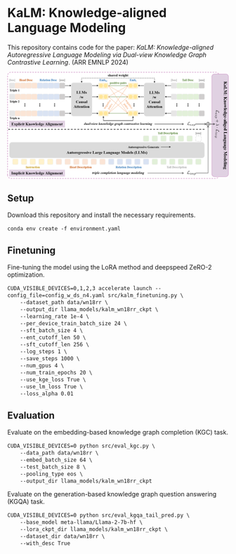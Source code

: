 # KaLM: Knowledge-aligned Language Modeling

This repository contains code for the paper: 
*KaLM: Knowledge-aligned Autoregressive Language Modeling via Dual-view Knowledge Graph Contrastive Learning*. (ARR EMNLP 2024)

![](figs/KaLM-on.png)

## Setup

Download this repository and install the necessary requirements.
```shell
conda env create -f environment.yaml
```

## Finetuning

Fine-tuning the model using the LoRA method and deepspeed ZeRO-2 optimization.

```shell
CUDA_VISIBLE_DEVICES=0,1,2,3 accelerate launch --config_file=config_w_ds_n4.yaml src/kalm_finetuning.py \
    --dataset_path data/wn18rr \
    --output_dir llama_models/kalm_wn18rr_ckpt \
    --learning_rate 1e-4 \
    --per_device_train_batch_size 24 \
    --sft_batch_size 4 \
    --ent_cutoff_len 50 \
    --sft_cutoff_len 256 \
    --log_steps 1 \
    --save_steps 1000 \
    --num_gpus 4 \
    --num_train_epochs 20 \
    --use_kge_loss True \
    --use_lm_loss True \
    --loss_alpha 0.01
```

## Evaluation

Evaluate on the embedding-based knowledge graph completion (KGC) task.

```shell
CUDA_VISIBLE_DEVICES=0 python src/eval_kgc.py \
    --data_path data/wn18rr \
    --embed_batch_size 64 \
    --test_batch_size 8 \
    --pooling_type eos \
    --output_dir llama_models/kalm_wn18rr_ckpt
```

Evaluate on the generation-based knowledge graph question answering (KGQA) task.

```shell
CUDA_VISIBLE_DEVICES=0 python src/eval_kgqa_tail_pred.py \
    --base_model meta-llama/Llama-2-7b-hf \
    --lora_ckpt_dir llama_models/kalm_wn18rr_ckpt \
    --dataset_dir data/wn18rr \
    --with_desc True
```